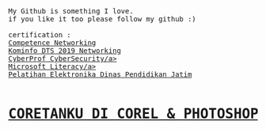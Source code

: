<pre>
⠀⠀⠀⠀⠀⠀⠀⠀⠀⠀⠀⠀⠀⠀⠀⠀⠀⠀⠀⠀⠀⠀⠀
My Github is something I love.
if you like it too please follow my github :)

certification :
<a href="https://drive.google.com/file/d/1fPdUw5svvuJCaiXDbCCMnOHJqaOXShD7/view?usp=sharing">Competence Networking</a>
<a href="https://drive.google.com/file/d/1fPdUw5svvuJCaiXDbCCMnOHJqaOXShD7/view?usp=sharing">Kominfo DTS 2019 Networking</a>
<a href="https://drive.google.com/file/d/1Kt-ArqznuoDUruLG9vxiJElEheHujD7c/view?usp=sharing">CyberProf CyberSecurity/a>
<a href="https://drive.google.com/file/d/1glftR8g02cq3xqaOD5vP9cdHfxMpcjZL/view?usp=sharing">Microsoft Literacy/a>
<a href="https://drive.google.com/file/d/1cGV5ZO4NtiySyFBz2Fu3pgLnK_RM1K7A/view?usp=sharing">Pelatihan Elektronika Dinas Pendidikan Jatim</a>

<h1><b><a href="https://www.behance.net/rfaiarsa">CORETANKU DI COREL & PHOTOSHOP</a></h1></b>

</pre>
